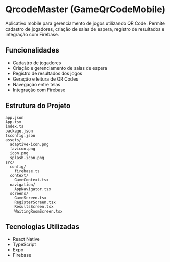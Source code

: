 # QrcodeMaster (GameQrCodeMobile)

Aplicativo mobile para gerenciamento de jogos utilizando QR Code. Permite cadastro de jogadores, criação de salas de espera, registro de resultados e integração com Firebase.

## Funcionalidades
- Cadastro de jogadores
- Criação e gerenciamento de salas de espera
- Registro de resultados dos jogos
- Geração e leitura de QR Codes
- Navegação entre telas
- Integração com Firebase

## Estrutura do Projeto
```
app.json
App.tsx
index.ts
package.json
tsconfig.json
assets/
  adaptive-icon.png
  favicon.png
  icon.png
  splash-icon.png
src/
  config/
    firebase.ts
  context/
    GameContext.tsx
  navigation/
    AppNavigator.tsx
  screens/
    GameScreen.tsx
    RegisterScreen.tsx
    ResultsScreen.tsx
    WaitingRoomScreen.tsx
```

## Tecnologias Utilizadas
- React Native
- TypeScript
- Expo
- Firebase